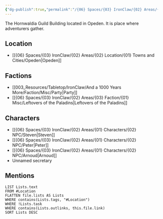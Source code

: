 ```yaml
---
{"dg-publish":true,"permalink":"/{06} Spaces/{03} IronClaw/{02} Areas/{02} Location/{01} Towns and Cities/{01} Landmarks/{01} Opeden/Opeden Guild Building/","title":"Opeden Guild Building"}
---
```



The Hornwaldia Guild Building located in Opeden. It is place where adventurers gather.

## Location

- [[{06} Spaces/{03} IronClaw/{02} Areas/{02} Location/{01} Towns and Cities/Opeden\|Opeden]]

## Factions

- [[003_Resources/Tabletop/IronClaw/And a 1000 Years More/Faction/Misc/Party\|Party]]
- [[{06} Spaces/{03} IronClaw/{02} Areas/{03} Faction/{01} Misc/Leftovers of the Paladins\|Leftovers of the Paladins]]

## Characters

- [[{06} Spaces/{03} IronClaw/{02} Areas/{01} Characters/{02} NPC/Steven\|Steven]]
- [[{06} Spaces/{03} IronClaw/{02} Areas/{01} Characters/{02} NPC/Peter\|Peter]]
- [[{06} Spaces/{03} IronClaw/{02} Areas/{01} Characters/{02} NPC/Arnoud\|Arnoud]]
- Unnamed secretary

## Mentions

```dataview
LIST Lists.text
FROM #Location
FLATTEN file.lists AS Lists
WHERE contains(Lists.tags, "#Location")
WHERE !Lists.task
WHERE contains(Lists.outlinks, this.file.link)
SORT Lists DESC
```
